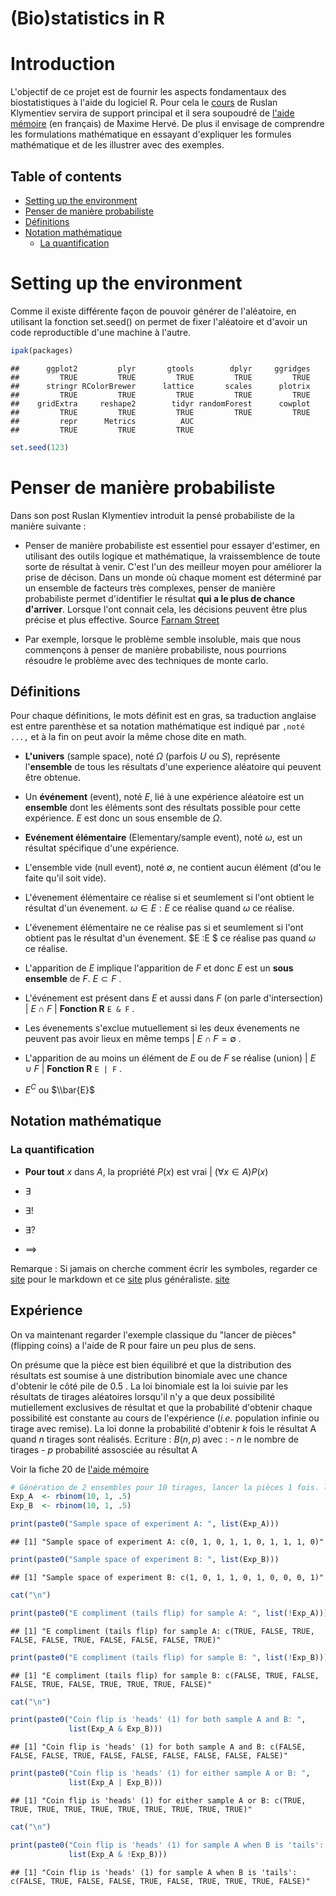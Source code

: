 (Bio)statistics in R
================

Introduction
============

L'objectif de ce projet est de fournir les aspects fondamentaux des biostatistiques à l'aide du logiciel R. Pour cela le [cours](https://www.kaggle.com/ruslankl/bio-statistics-in-r-part-1) de Ruslan Klymentiev servira de support principal et il sera soupoudré de [l'aide mémoire](https://cran.r-project.org/doc/contrib/Herve-Aide-memoire-statistique.pdf) (en français) de Maxime Hervé. De plus il envisage de comprendre les formulations mathématique en essayant d'expliquer les formules mathématique et de les illustrer avec des exemples.

Table of contents
-----------------

-   [Setting up the environment](#Setting-up-the-environment)
-   [Penser de manière probabiliste](#Penser-de-manière-probabiliste)
-   [Définitions](#définitions)
-   [Notation mathématique](#notation-mathématique)
    -   [La quantification](#la-quantification)

Setting up the environment
==========================

Comme il existe différente façon de pouvoir générer de l'aléatoire, en utilisant la fonction set.seed() on permet de fixer l'aléatoire et d'avoir un code reproductible d'une machine à l'autre.

``` r
ipak(packages)
```

    ##      ggplot2         plyr       gtools        dplyr     ggridges 
    ##         TRUE         TRUE         TRUE         TRUE         TRUE 
    ##      stringr RColorBrewer      lattice       scales      plotrix 
    ##         TRUE         TRUE         TRUE         TRUE         TRUE 
    ##    gridExtra     reshape2        tidyr randomForest      cowplot 
    ##         TRUE         TRUE         TRUE         TRUE         TRUE 
    ##         repr      Metrics          AUC 
    ##         TRUE         TRUE         TRUE

``` r
set.seed(123)
```

Penser de manière probabiliste
==============================

Dans son post Ruslan Klymentiev introduit la pensé probabiliste de la manière suivante :

-   Penser de manière probabiliste est essentiel pour essayer d'estimer, en utilisant des outils logique et mathématique, la vraissemblence de toute sorte de résultat à venir. C'est l'un des meilleur moyen pour améliorer la prise de décison. Dans un monde où chaque moment est déterminé par un ensemble de facteurs très complexes, penser de manière probabiliste permet d'identifier le résultat **qui a le plus de chance d'arriver**. Lorsque l'ont connait cela, les décisions peuvent être plus précise et plus effective. Source [Farnam Street](https://fs.blog/2018/05/probabilistic-thinking/)

-   Par exemple, lorsque le problème semble insoluble, mais que nous commençons à penser de manière probabiliste, nous pourrions résoudre le problème avec des techniques de monte carlo.

Définitions
-----------

Pour chaque définitions, le mots définit est en gras, sa traduction anglaise est entre parenthèse et sa notation mathématique est indiqué par `,noté ...,` et à la fin on peut avoir la même chose dite en math.

-   **L'univers** (sample space), noté *Ω* (parfois *U* ou *S*), représente l'**ensemble** de tous les résultats d'une experience aléatoire qui peuvent être obtenue.

-   Un **événement** (event), noté *E*, lié à une expérience aléatoire est un **ensemble** dont les éléments sont des résultats possible pour cette expérience. *E* est donc un sous ensemble de *Ω*.

-   **Evénement élémentaire** (Elementary/sample event), noté *ω*, est un résultat spécifique d'une expérience.

-   L'ensemble vide (null event), noté ∅, ne contient aucun élément (d'ou le faite qu'il soit vide).

-   L'évenement élémentaire ce réalise si et seumlement si l'ont obtient le résultat d'un évenement. *ω* ∈ *E* : *E* ce réalise quand *ω* ce réalise.

-   L'évenement élémentaire ne ce réalise pas si et seumlement si l'ont obtient pas le résultat d'un évenement. $E :E $ ce réalise pas quand *ω* ce réalise.

-   L'apparition de *E* implique l'apparition de *F* et donc *E* est un **sous ensemble** de *F*. *E* ⊂ *F* .

-   L'événement est présent dans *E* et aussi dans *F* (on parle d'intersection) | *E* ∩ *F* | **Fonction R** `E & F` .

-   Les évenements s'exclue mutuellement si les deux évenements ne peuvent pas avoir lieux en même temps | *E* ∩ *F* = ∅ .

-   L'apparition de au moins un élément de *E* ou de *F* se réalise (union) | *E* ∪ *F* | **Fonction R** `E | F` .

-   *E*<sup>*C*</sup> ou $\\bar{E}$

Notation mathématique
---------------------

### La quantification

-   **Pour tout** *x* dans *A*, la propriété *P*(*x*) est vrai | (∀*x* ∈ *A*)*P*(*x*)

-   ∃

-   ∃!

-   ∃?

-   ⟹

Remarque : Si jamais on cherche comment écrir les symboles, regarder ce [site](http://csrgxtu.github.io/2015/03/20/Writing-Mathematic-Fomulars-in-Markdown/) pour le markdown et ce [site](https://en.wikibooks.org/wiki/LaTeX/Mathematics) plus généraliste. [site](https://openclassrooms.com/forum/sujet/formulaire-de-formules-latex-84687)

Expérience
----------

On va maintenant regarder l'exemple classique du "lancer de pièces" (flipping coins) a l'aide de R pour faire un peu plus de sens.

On présume que la pièce est bien équilibré et que la distribution des résultats est soumise à une distribution binomiale avec une chance d'obtenir le côté pile de 0.5 . La loi binomiale est la loi suivie par les résultats de tirages aléatoires lorsqu'il n'y a que deux possibilité mutiellement exclusives de résultat et que la probabilité d'obtenir chaque possibilité est constante au cours de l'expérience (*i.e.* population infinie ou tirage avec remise). La loi donne la probabilité d'obtenir *k* fois le résultat A quand *n* tirages sont réalisés. Ecriture : *B*(*n*, *p*) avec : - *n* le nombre de tirages - *p* probabilité assosciée au résultat A

Voir la fiche 20 de [l'aide mémoire](https://cran.r-project.org/doc/contrib/Herve-Aide-memoire-statistique.pdf)

``` r
# Génération de 2 ensembles pour 10 tirages, lancer la pièces 1 fois. l'événement E = 1 (pile) avec un probabilité de 0.5
Exp_A  <- rbinom(10, 1, .5)
Exp_B  <- rbinom(10, 1, .5)

print(paste0("Sample space of experiment A: ", list(Exp_A)))
```

    ## [1] "Sample space of experiment A: c(0, 1, 0, 1, 1, 0, 1, 1, 1, 0)"

``` r
print(paste0("Sample space of experiment B: ", list(Exp_B)))
```

    ## [1] "Sample space of experiment B: c(1, 0, 1, 1, 0, 1, 0, 0, 0, 1)"

``` r
cat("\n")
```

``` r
print(paste0("E compliment (tails flip) for sample A: ", list(!Exp_A)))
```

    ## [1] "E compliment (tails flip) for sample A: c(TRUE, FALSE, TRUE, FALSE, FALSE, TRUE, FALSE, FALSE, FALSE, TRUE)"

``` r
print(paste0("E compliment (tails flip) for sample B: ", list(!Exp_B)))
```

    ## [1] "E compliment (tails flip) for sample B: c(FALSE, TRUE, FALSE, FALSE, TRUE, FALSE, TRUE, TRUE, TRUE, FALSE)"

``` r
cat("\n")
```

``` r
print(paste0("Coin flip is 'heads' (1) for both sample A and B: ",
             list(Exp_A & Exp_B)))
```

    ## [1] "Coin flip is 'heads' (1) for both sample A and B: c(FALSE, FALSE, FALSE, TRUE, FALSE, FALSE, FALSE, FALSE, FALSE, FALSE)"

``` r
print(paste0("Coin flip is 'heads' (1) for either sample A or B: ",
             list(Exp_A | Exp_B)))
```

    ## [1] "Coin flip is 'heads' (1) for either sample A or B: c(TRUE, TRUE, TRUE, TRUE, TRUE, TRUE, TRUE, TRUE, TRUE, TRUE)"

``` r
cat("\n")
```

``` r
print(paste0("Coin flip is 'heads' (1) for sample A when B is 'tails': ",
             list(Exp_A & !Exp_B)))
```

    ## [1] "Coin flip is 'heads' (1) for sample A when B is 'tails': c(FALSE, TRUE, FALSE, FALSE, TRUE, FALSE, TRUE, TRUE, TRUE, FALSE)"
